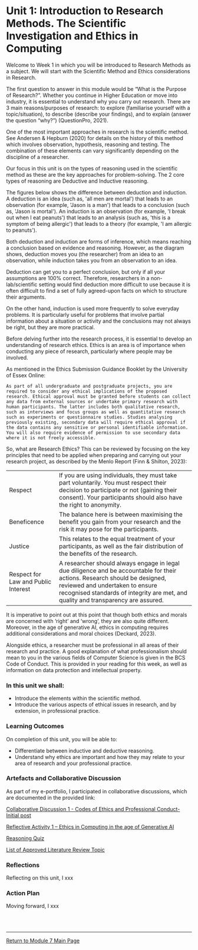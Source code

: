 # Unit 1: Introduction to Research Methods. The Scientific Investigation and Ethics in Computing

Welcome to Week 1 in which you will be introduced to Research Methods as a subject. We will start with the Scientific Method and Ethics considerations in Research.

The first question to answer in this module would be “What is the Purpose of Research?”. Whether you continue in Higher Education or move into industry, it is essential to understand why you carry out research. There are 3 main reasons/purposes of research: to explore (familiarise yourself with a topic/situation), to describe (describe your findings), and to explain (answer the question “why?”) (QuestionPro, 2021).

One of the most important approaches in research is the scientific method. See Andersen & Hepburn (2020) for details on the history of this method which involves observation, hypothesis, reasoning and testing. The combination of these elements can vary significantly depending on the discipline of a researcher.

Our focus in this unit is on the types of reasoning used in the scientific method as these are the key approaches for problem-solving. The 2 core types of reasoning are Deductive and Inductive reasoning.

The figures below shows the difference between deduction and induction. A deduction is an idea (such as, 'all men are mortal') that leads to an observation (for example, 'Jason is a man') that leads to a conclusion (such as, 'Jason is mortal'). An induction is an observation (for example, 'I break out when I eat peanuts') that leads to an analysis (such as, 'this is a symptom of being allergic') that leads to a theory (for example, 'I am allergic to peanuts').

Both deduction and induction are forms of inference, which means reaching a conclusion based on evidence and reasoning. However, as the diagram shows, deduction moves you (the researcher) from an idea to an observation, while induction takes you from an observation to an idea.

Deduction can get you to a perfect conclusion, but only if all your assumptions are 100% correct. Therefore, researchers in a non-lab/scientific setting would find deduction more difficult to use because it is often difficult to find a set of fully agreed-upon facts on which to structure their arguments.

On the other hand, induction is used more frequently to solve everyday problems. It is particularly useful for problems that involve partial information about a situation or activity and the conclusions may not always be right, but they are more practical.

Before delving further into the research process, it is essential to develop an understanding of research ethics. Ethics is an area is of importance when conducting any piece of research, particularly where people may be involved.

As mentioned in the Ethics Submission Guidance Booklet by the University of Essex Online:

```As part of all undergraduate and postgraduate projects, you are required to consider any ethical implications of the proposed research. Ethical approval must be granted before students can collect any data from external sources or undertake primary research with human participants. The latter includes both qualitative research, such as interviews and focus groups as well as quantitative research such as experiments or questionnaire studies. Studies analysing previously existing, secondary data will require ethical approval if the data contains any sensitive or personal identifiable information. You will also require evidence of permission to use secondary data where it is not freely accessible.```

So, what are Research Ethics? This can be reviewed by focusing on the key principles that need to be applied when preparing and carrying out your research project, as described by the Menlo Report (Finn & Shilton, 2023):

| | |
| :------- | :----------------------------------------------- |
| Respect	| If you are using individuals, they must take part voluntarily. You must respect their decision to participate or not (gaining their consent). Your participants should also have the right to anonymity. |
| Beneficence |	The balance here is between maximising the benefit you gain from your research and the risk it may pose for the participants. |
| Justice	| This relates to the equal treatment of your participants, as well as the fair distribution of the benefits of the research. | 
| Respect for Law and Public Interest	| A researcher should always engage in legal due diligence and be accountable for their actions. Research should be designed, reviewed and undertaken to ensure recognised standards of integrity are met, and quality and transparency are assured. |


It is imperative to point out at this point that though both ethics and morals are concerned with ‘right’ and ‘wrong’, they are also quite different. Moreover, in the age of generative AI, ethics in computing requires additional considerations and moral choices (Deckard, 2023).

Alongside ethics, a researcher must be professional in all areas of their research and practice. A good explanation of what professionalism should mean to you in the various fields of Computer Science is given in the BCS Code of Conduct. This is provided in your reading for this week, as well as information on data protection and intellectual property.

### In this unit we shall:
 - Introduce the elements within the scientific method.
 - Introduce the various aspects of ethical issues in research, and by extension, in professional practice.

### Learning Outcomes
On completion of this unit, you will be able to:
 - Differentiate between inductive and deductive reasoning.
 - Understand why ethics are important and how they may relate to your area of research and your professional practice.


### Artefacts and Collaborative Discussion 
As part of my e-portfolio, I participated in collaborative discussions, which are documented in the provided link:

[Collaborative Discussion 1 - Codes of Ethics and Professional Conduct-Initial post](RMPP_Unit01_Initial.pdf)

[Reflective Activity 1 – Ethics in Computing in the age of Generative AI](RMPP_Unit01_Activity.md)

[Reasoning Quiz](RMPP_Unit01_Quiz.pdf) 

[List of Approved Literature Review Topic](RMPP_Unit01_ListofTopics.pdf) 

### Reflections
Reflecting on this unit, I xxx

### Action Plan
Moving forward, I xxx

<br><br>

--- 

[Return to Module 7 Main Page](RMPP_main.md)
